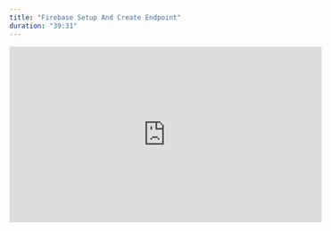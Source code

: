 ```yaml
---
title: "Firebase Setup And Create Endpoint"
duration: "39:31"
---
```


<iframe width="560" height="315" src="https://www.youtube.com/embed/_jO_j-vYn8s" title="YouTube video player" frameborder="0" allow="accelerometer; autoplay; clipboard-write; encrypted-media; gyroscope; picture-in-picture; web-share" allowfullscreen></iframe>